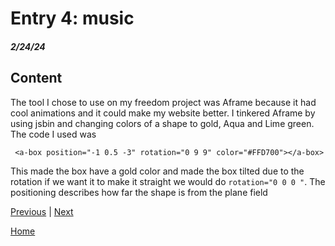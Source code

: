 # Entry 4: music
##### 2/24/24

## Content
The tool I chose to use on my freedom project was Aframe because it had cool animations and  it could make my website better. I tinkered Aframe by using jsbin and changing colors of a  shape to gold, Aqua and Lime green. The code I used was
```shell
 <a-box position="-1 0.5 -3" rotation="0 9 9" color="#FFD700"></a-box>
 ```
  This made the box have a gold color and made the box tilted due to the rotation if we want it to make it straight we would do `rotation="0 0 0 "`. The positioning describes how far the shape is from the plane field
  

[Previous](entry03.md) | [Next](entry05.md)

[Home](../README.md)

